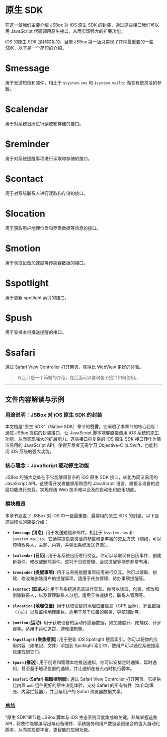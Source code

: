 # 原生 SDK

在这一章我们主要介绍 JSBox 对 iOS 原生 SDK 的封装，通过这些接口我们可以用 JavaScript 代码调用原生接口，从而实现强大的扩展功能。

iOS 的原生 SDK 是非常多的，目前 JSBox 第一版只实现了其中最重要的一些 SDK，以下是一个简短的介绍。

# $message

用于发送短信和邮件，相比于 `$system.sms` 和 `$system.mailto` 而言有更灵活的参数。

# $calendar

用于对系统日历进行读取和存储的接口。

# $reminder

用于对系统提醒事项进行读取和存储的接口。

# $contact

用于对系统联系人进行读取和存储的接口。

# $location

用于获取用户地理位置和罗盘数据等信息的接口。

# $motion

用于获取设备加速度等传感器数据的接口。

# $spotlight

用于更新 spotlight 索引的接口。

# $push

用于安排本机推送提醒的接口。

# $safari

通过 Safari View Controller 打开网页，获得比 WebView 更好的体验。

> 以上只是一个简短的介绍，在后面可以查询各个接口如何使用。

---

## 文件内容解读与示例

### 用途说明：JSBox 对 iOS 原生 SDK 的封装

本文档是“原生 SDK”（Native SDK）章节的**引言**。它阐明了本章节的核心目标：通过 JSBox 提供的封装接口，让 JavaScript 脚本能够直接调用 iOS 系统的原生功能，从而实现强大的扩展能力。这些接口将复杂的 iOS 原生 SDK 接口转化为简洁易用的 JavaScript API，使得开发者无需学习 Objective-C 或 Swift，也能利用 iOS 系统的强大功能。

### 核心理念：JavaScript 驱动原生功能

JSBox 的强大之处在于它能够将复杂的 iOS 原生 SDK 接口，转化为简洁易用的 JavaScript API。这使得开发者能够用熟悉的 JavaScript 语言，直接与设备的底层功能进行交互，实现传统 Web 技术难以企及的自动化和应用功能。

### 模块概览

本章节涵盖了 JSBox 对 iOS 中一些最重要、最常用的原生 SDK 的封装。以下是这些模块的简要介绍：

-   **`$message` (消息)**: 用于发送短信和邮件。相比于 `$system.sms` 和 `$system.mailto`，它通常提供更灵活的参数和更丰富的交互方式（例如，可以预填收件人、主题、内容，并弹出系统发送界面）。

-   **`$calendar` (日历)**: 用于与系统日历进行交互。你可以读取现有日历事件、创建新事件、修改或删除事件。这对于日程管理、会议提醒等场景非常有用。

-   **`$reminder` (提醒事项)**: 用于与系统提醒事项应用进行交互。你可以读取、创建、修改和删除用户的提醒事项。适用于任务管理、待办事项提醒等。

-   **`$contact` (联系人)**: 用于与系统通讯录进行交互。你可以读取、创建、修改和删除联系人，以及管理联系人分组。适用于快速拨号、联系人管理等。

-   **`$location` (地理位置)**: 用于获取设备的地理位置信息（GPS 坐标）、罗盘数据（方向）以及监控地理围栏。适用于基于位置的服务、导航辅助等。

-   **`$motion` (运动)**: 用于获取设备的运动传感器数据，如加速度计、陀螺仪、计步器等。适用于运动追踪、游戏控制等。

-   **`$spotlight` (聚焦搜索)**: 用于更新 iOS Spotlight 搜索索引。你可以将你的应用内容（如笔记、文件）添加到 Spotlight 索引中，使用户可以通过系统搜索快速找到它们。

-   **`$push` (推送)**: 用于创建和管理本地推送通知。你可以安排定时通知、延时通知，甚至基于地理位置的通知，并让通知在被点击时执行脚本。

-   **`$safari` (Safari 视图控制器)**: 通过 Safari View Controller 打开网页。它提供比内置 `web` 组件更好的原生浏览体验，支持 Safari 的所有特性（如自动填充、内容拦截器），并且与用户的 Safari 浏览器数据共享。

### 总结

“原生 SDK”章节是 JSBox 脚本与 iOS 生态系统深度集成的关键。熟练掌握这些 API，将使你能够编写出与设备硬件、系统服务和用户数据紧密结合的强大自动化脚本，从而实现更丰富、更智能的应用功能。 
